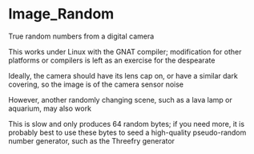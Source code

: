 # Image_Random
True random numbers from a digital camera

This works under Linux with the GNAT compiler; modification for other platforms or compilers is left as an exercise for the despearate

Ideally, the camera should have its lens cap on, or have a similar dark covering, so the image is of the camera sensor noise

However, another randomly changing scene, such as a lava lamp or aquarium, may also work

This is slow and only produces 64 random bytes; if you need more, it is probably best to use these bytes to seed a high-quality
pseudo-random number generator, such as the Threefry generator
